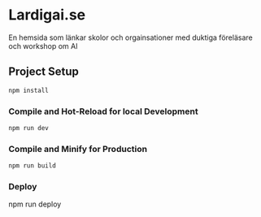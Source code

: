 #  Lardigai.se

En hemsida som länkar skolor och orgainsationer med duktiga föreläsare och workshop om AI

## Project Setup

```sh
npm install
```

### Compile and Hot-Reload for local Development

```sh
npm run dev
```

### Compile and Minify for Production

```sh
npm run build
```

### Deploy

npm run deploy
